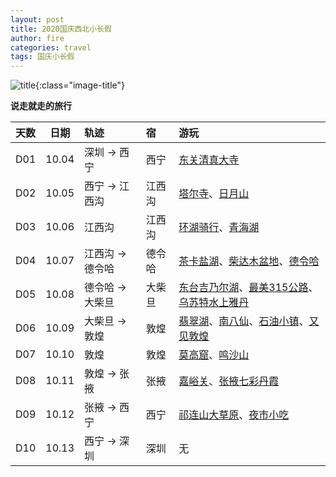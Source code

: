 ```yaml
---
layout: post
title: 2020国庆西北小长假
author: fire
categories: travel 
tags: 国庆小长假
---
```


![title](http://image.sideproject.cn/title/title_136.jpg){:class="image-title"}

**说走就走的旅行**

| 天数 | 日期 | 轨迹 | 宿 | 游玩 |
|:--- | :---: | :--- | :--- | :--- |
| D01 | 10.04 | 深圳 -> 西宁 | 西宁 | [东关清真大寺](qh-dong-guan-qing-zhen-si.html) |
| D02 | 10.05 | 西宁 -> 江西沟 | 江西沟 | [塔尔寺](qh-ta-er-si.html)、[日月山](qh-ri-yue-shan.html) |
| D03 | 10.06 | 江西沟 | 江西沟 | [环湖骑行](qh-biycle.html)、[青海湖](qh-qing-hai-lake.html) |
| D04 | 10.07 | 江西沟 -> 德令哈 | 德令哈 | [茶卡盐湖](qh-cha-ka-salt-lake.html)、[柴达木盆地](qh-tsaidam-basin.html)、[德令哈](qh-de-ling-ha.html) |
| D05 | 10.08 | 德令哈 -> 大柴旦 | 大柴旦 | [东台吉乃尔湖](qh-dong-tai-ji-nai-hu.html)、[最美315公路](qh-road-315.html)、[乌苏特水上雅丹](qh-shui-shang-ya-dan.html) |
| D06 | 10.09 | 大柴旦 -> 敦煌 | 敦煌 | [翡翠湖](qh-fei-cui-hu.html)、[南八仙](qh-nan-ba-xian.html)、[石油小镇](gs-shi-you-xiao-zhen.html)、[又见敦煌](gs-you-jian-dun-huang.html) |
| D07 | 10.10 | 敦煌 | 敦煌 | [莫高窟](gs-mo-gao-ku.html)、[鸣沙山](gs-ming-sha-shan.html) |
| D08 | 10.11 | 敦煌 -> 张掖 | 张掖 | [嘉峪关](gs-jia-yu-guan.html)、[张掖七彩丹霞](gs-qi-cai-dan-xia.html) |
| D09 | 10.12 | 张掖 -> 西宁 | 西宁 | [祁连山大草原](gs-qi-lian-shan.html)、[夜市小吃](qh-xiao-chi.html) |
| D10 | 10.13 | 西宁 -> 深圳 | 深圳 | 无 |
